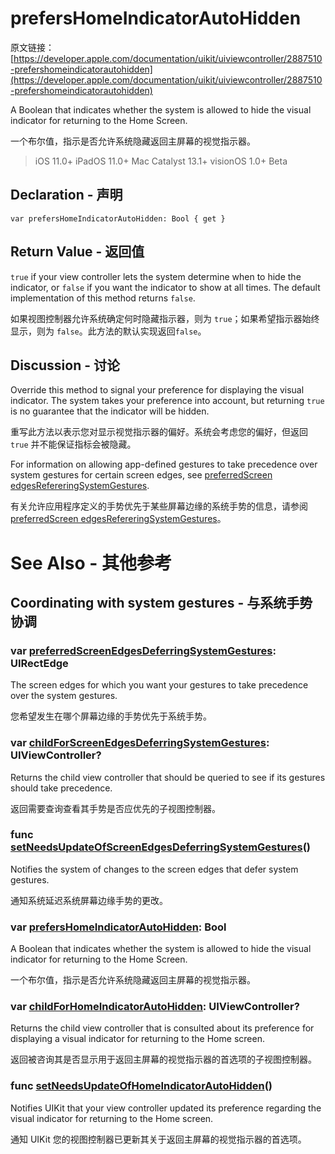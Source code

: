 # prefersHomeIndicatorAutoHidden

原文链接：[https://developer.apple.com/documentation/uikit/uiviewcontroller/2887510-prefershomeindicatorautohidden](https://developer.apple.com/documentation/uikit/uiviewcontroller/2887510-prefershomeindicatorautohidden)

A Boolean that indicates whether the system is allowed to hide the visual indicator for returning to the Home Screen.

一个布尔值，指示是否允许系统隐藏返回主屏幕的视觉指示器。

> iOS 11.0+
iPadOS 11.0+
Mac Catalyst 13.1+
visionOS 1.0+ Beta

## Declaration - 声明

```
var prefersHomeIndicatorAutoHidden: Bool { get }

```

## Return Value - 返回值

`true` if your view controller lets the system determine when to hide the indicator, or `false` if you want the indicator to show at all times. The default implementation of this method returns `false`.

如果视图控制器允许系统确定何时隐藏指示器，则为 `true`；如果希望指示器始终显示，则为 `false`。此方法的默认实现返回`false`。

## Discussion - 讨论

Override this method to signal your preference for displaying the visual indicator. The system takes your preference into account, but returning `true` is no guarantee that the indicator will be hidden.

重写此方法以表示您对显示视觉指示器的偏好。系统会考虑您的偏好，但返回 `true` 并不能保证指标会被隐藏。

For information on allowing app-defined gestures to take precedence over system gestures for certain screen edges, see [preferredScreen edgesRefereringSystemGestures](https://developer.apple.com/documentation/uikit/uiviewcontroller/2887512-preferredscreenedgesdeferringsys).

有关允许应用程序定义的手势优先于某些屏幕边缘的系统手势的信息，请参阅 [preferredScreen edgesRefereringSystemGestures](https://developer.apple.com/documentation/uikit/uiviewcontroller/2887512-preferredscreenedgesdeferringsys)。


# See Also - 其他参考

## Coordinating with system gestures - 与系统手势协调

### var [preferredScreenEdgesDeferringSystemGestures](https://developer.apple.com/documentation/uikit/uiviewcontroller/2887512-preferredscreenedgesdeferringsys): UIRectEdge

The screen edges for which you want your gestures to take precedence over the system gestures.

您希望发生在哪个屏幕边缘的手势优先于系统手势。

### var [childForScreenEdgesDeferringSystemGestures](https://developer.apple.com/documentation/uikit/uiviewcontroller/2887511-childforscreenedgesdeferringsyst): UIViewController?

Returns the child view controller that should be queried to see if its gestures should take precedence.

返回需要查询查看其手势是否应优先的子视图控制器。

### func [setNeedsUpdateOfScreenEdgesDeferringSystemGestures](https://developer.apple.com/documentation/uikit/uiviewcontroller/2887507-setneedsupdateofscreenedgesdefer)()

Notifies the system of changes to the screen edges that defer system gestures.

通知系统延迟系统屏幕边缘手势的更改。

### var [prefersHomeIndicatorAutoHidden](https://developer.apple.com/documentation/uikit/uiviewcontroller/2887510-prefershomeindicatorautohidden): Bool

A Boolean that indicates whether the system is allowed to hide the visual indicator for returning to the Home Screen.

一个布尔值，指示是否允许系统隐藏返回主屏幕的视觉指示器。

### var [childForHomeIndicatorAutoHidden](https://developer.apple.com/documentation/uikit/uiviewcontroller/2887508-childforhomeindicatorautohidden): UIViewController?

Returns the child view controller that is consulted about its preference for displaying a visual indicator for returning to the Home screen.

返回被咨询其是否显示用于返回主屏幕的视觉指示器的首选项的子视图控制器。

### func [setNeedsUpdateOfHomeIndicatorAutoHidden](https://developer.apple.com/documentation/uikit/uiviewcontroller/2887509-setneedsupdateofhomeindicatoraut)()

Notifies UIKit that your view controller updated its preference regarding the visual indicator for returning to the Home screen.

通知 UIKit 您的视图控制器已更新其关于返回主屏幕的视觉指示器的首选项。


